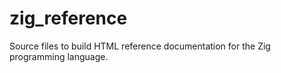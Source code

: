 # zig_reference
Source files to build HTML reference documentation for the Zig programming language.
